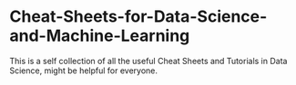 # Cheat-Sheets-for-Data-Science-and-Machine-Learning
This is a self collection of all the useful Cheat Sheets and Tutorials in Data Science, might be helpful for everyone.
